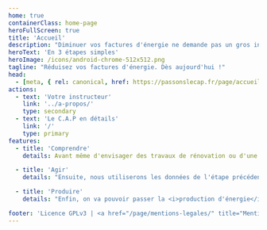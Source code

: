 ```yaml
---
home: true
containerClass: home-page
heroFullScreen: true
title: 'Accueil'
description: "Diminuer vos factures d'énergie ne demande pas un gros investissement, contrairement à ce que certaines entreprises vous vendent réellement. Avec un petit investissement progressif et la bonne connaissance du sujet, vous économiserez dès aujourd'hui. Rejoignez-nous dans cette aventure"
heroText: 'En 3 étapes simples'
heroImage: /icons/android-chrome-512x512.png
tagline: "Réduisez vos factures d'énergie. Dès aujourd'hui !"
head:
  - [meta, { rel: canonical, href: https://passonslecap.fr/page/accueil/ }]
actions:
  - text: 'Votre instructeur'
    link: '../a-propos/'
    type: secondary
  - text: 'Le C.A.P en détails'
    link: '/'
    type: primary
features:
  - title: 'Comprendre'
    details: Avant même d'envisager des travaux de rénovation ou d'une installation solaire, aussi bien photovoltaïque ou thermique, il faut <i>Comprendre</i> ce que vous consommez tout le long de l'année.

  - title: 'Agir'
    details: "Ensuite, nous utiliserons les données de l'étape précédente pour <i>choisir les petits investissements</i> : changer les ampoules en LED, arrêter les appareils en veille, etc."

  - title: 'Produire'
    details: "Enfin, on va pouvoir passer la <i>production d'énergie</i> selon votre consommation déjà bien optimisée. Avec moins 600 euros, on peut démarrer la production photovoltaïque et produire jusqu'à 500kWh par an ou 100 euros par an."

footer: 'Licence GPLv3 | <a href="/page/mentions-legales/" title="Mentions légales">Mentions légales</a>'
---
```

